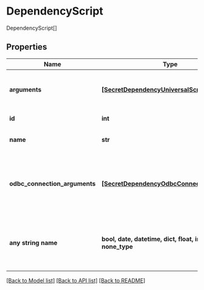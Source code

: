 # DependencyScript

DependencyScript[]

## Properties
Name | Type | Description | Notes
------------ | ------------- | ------------- | -------------
**arguments** | [**[SecretDependencyUniversalScriptArgument]**](SecretDependencyUniversalScriptArgument.md) | The Settings of the script used for arguments | [optional] 
**id** | **int** | The Script Id | [optional] 
**name** | **str** | The name of the script | [optional] 
**odbc_connection_arguments** | [**[SecretDependencyOdbcConnectionArg]**](SecretDependencyOdbcConnectionArg.md) | The connection arguments of the script if it is a SQL based script | [optional] 
**any string name** | **bool, date, datetime, dict, float, int, list, str, none_type** | any string name can be used but the value must be the correct type | [optional]

[[Back to Model list]](../README.md#documentation-for-models) [[Back to API list]](../README.md#documentation-for-api-endpoints) [[Back to README]](../README.md)


